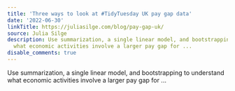 ```yaml
---
title: 'Three ways to look at #TidyTuesday UK pay gap data'
date: '2022-06-30'
linkTitle: https://juliasilge.com/blog/pay-gap-uk/
source: Julia Silge
description: Use summarization, a single linear model, and bootstrapping to understand
  what economic activities involve a larger pay gap for ...
disable_comments: true
---
```

Use summarization, a single linear model, and bootstrapping to understand what economic activities involve a larger pay gap for ...